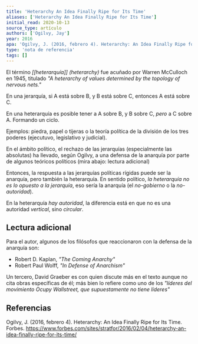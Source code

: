 ```yaml
---
title: 'Heterarchy An Idea Finally Ripe for Its Time'
aliases: ['Heterarchy An Idea Finally Ripe for Its Time']
initial_read: 2020-10-13
source_type: artículo
authors: ['Ogilvy, Jay']
year: 2016
apa: 'Ogilvy, J. (2016, febrero 4). Heterarchy: An Idea Finally Ripe for Its Time. Forbes. https://www.forbes.com/sites/stratfor/2016/02/04/heterarchy-an-idea-finally-ripe-for-its-time/'
type: 'nota de referencia'
tags: []
---
```


El término *[[heterarquía]] (heterarchy)* fue acuñado por Warren McCulloch en 1945, titulado *"A heterarchy of values determined by the topology of nervous nets."*

En una jerarquía, si A está sobre B, y B está sobre C, entonces A está sobre C.

En una heterarquía es posible tener a A  sobre B, y B sobre C, *pero* a C sobre A. Formando un ciclo.

Ejemplos: piedra, papel o tijeras o la teoría política de la división de los tres poderes (ejecutuvo, legislativo y judicial).

En el ámbito político, el rechazo de las jerarquías (especialmente las absolutas) ha llevado, según Ogilvy, a una defensa de la anarquía por parte de algunos teóricos políticos (mira abajo: lectura adicional)

Entonces, la respuesta a las jerarquías políticas rígidas puede ser la anarquía, pero también la heterarquía. En sentido político, *la heterarquía no es lo opuesto a la jerarquía*, eso sería la anarquía (el *no-gobierno* o la *no-autoridad*). 

En la heterarquía *hay autoridad*, la diferencia está en que no es una autoridad *vertical*, sino *circular*.

## Lectura adicional

Para el autor, algunos de los filósofos que reaccionaron con la defensa de la anarquía son:

- Robert D. Kaplan, *"The Coming Anarchy"*
- Robert Paul Wolff, *"In Defense of Anarchism"*

Un tercero, David Graeber es con quien discute más en el texto aunque no cita obras específicas de él; más bien lo refiere como uno de los *"líderes del movimiento  Ocupy Wallstreet, que supuestamente no tiene líderes"* 

## Referencias

Ogilvy, J. (2016, febrero 4). Heterarchy: An Idea Finally Ripe for Its Time. Forbes. https://www.forbes.com/sites/stratfor/2016/02/04/heterarchy-an-idea-finally-ripe-for-its-time/
